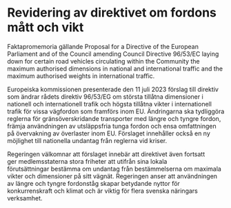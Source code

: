 # Revidering av direktivet om fordons mått och vikt

Faktapromemoria gällande Proposal for a Directive of the European Parliament and of the Council amending Council Directive 96/53/EC laying down for certain road vehicles circulating within the Community the maximum authorised dimensions in national and international traffic and the maximum authorised weights in international traffic.

Europeiska kommissionen presenterade den 11 juli 2023 förslag till direktiv som ändrar rådets direktiv 96/53/EG om största tillåtna dimensioner i nationell och internationell trafik och högsta tillåtna vikter i internationell trafik för vissa vägfordon som framförs inom EU. Ändringarna ska tydliggöra reglerna för gränsöverskridande transporter med längre och tyngre fordon, främja användningen av utsläppsfria tunga fordon och ensa omfattningen på övervakning av överlaster inom EU. Förslaget innehåller också en ny möjlighet till nationella undantag från reglerna vid kriser.

Regeringen välkomnar att förslaget innebär att direktivet även fortsatt ger medlemsstaterna stora friheter att utifrån sina lokala förutsättningar bestämma om undantag från bestämmelserna om maximala vikter och dimensioner på sitt vägnät. Regeringen anser att användningen av längre och tyngre fordonståg skapar betydande nyttor för konkurrenskraft och klimat och är viktig för flera svenska näringars verksamhet.
